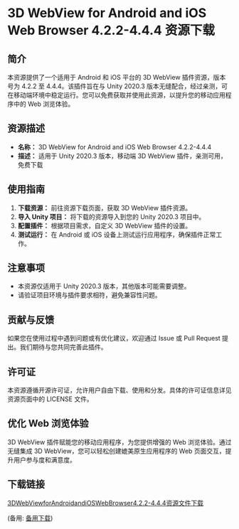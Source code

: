  # 3D WebView for Android and iOS Web Browser 4.2.2-4.4.4 资源下载

 ## 简介

 本资源提供了一个适用于 Android 和 iOS 平台的 3D WebView 插件资源，版本号为 4.2.2 至 4.4.4。该插件旨在与 Unity 2020.3 版本无缝配合，经过亲测，可在移动端环境中稳定运行。您可以免费获取并使用此资源，以提升您的移动应用程序中的 Web 浏览体验。

 ## 资源描述

 - **名称：** 3D WebView for Android and iOS Web Browser 4.2.2-4.4.4
 - **描述：** 适用于 Unity 2020.3 版本，移动端 3D WebView 插件，亲测可用，免费下载

 ## 使用指南

 1. **下载资源：** 前往资源下载页面，获取 3D WebView 插件资源。
 2. **导入 Unity 项目：** 将下载的资源导入到您的 Unity 2020.3 项目中。
 3. **配置插件：** 根据项目需求，自定义 3D WebView 插件的设置。
 4. **测试运行：** 在 Android 或 iOS 设备上测试运行应用程序，确保插件正常工作。

 ## 注意事项

 - 本资源仅适用于 Unity 2020.3 版本，其他版本可能需要调整。
 - 请验证项目环境与插件要求相符，避免兼容性问题。

 ## 贡献与反馈

 如果您在使用过程中遇到问题或有优化建议，欢迎通过 Issue 或 Pull Request 提出。我们期待与您共同完善此插件。

 ## 许可证

 本资源遵循开源许可证，允许用户自由下载、使用和分发。具体的许可证信息详见资源页面中的 LICENSE 文件。

 ## 优化 Web 浏览体验

 3D WebView 插件赋能您的移动应用程序，为您提供增强的 Web 浏览体验。通过无缝集成 3D WebView，您可以轻松创建媲美原生应用程序的 Web 页面交互，提升用户参与度和满意度。

 ## 下载链接
 [3DWebViewforAndroidandiOSWebBrowser4.2.2-4.4.4资源文件下载](https://pan.quark.cn/s/e82c04882f04) 

 (备用: [备用下载](https://pan.baidu.com/s/1t8Njne-vajiv0Da-1qBB4Q?pwd=1234))
